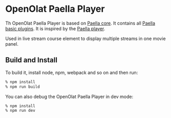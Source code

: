 OpenOlat Paella Player
======================

Th OpenOlat Paella Player is based on [Paella core](https://github.com/polimediaupv/paella-core). It contains all [Paella basic plugins](https://github.com/polimediaupv/paella-basic-plugins). It is inspired by the [Paella player](https://github.com/polimediaupv/paella-player).

Used in live stream course element to display multiple streams in one movie panel.


Build and Install
-----------------

To build it, install node, npm, webpack and so on and then run:

```sh
% npm install
% npm run build
```

You can also debug the OpenOlat Paella Player in dev mode:

```sh
% npm install
% npm run dev
```
